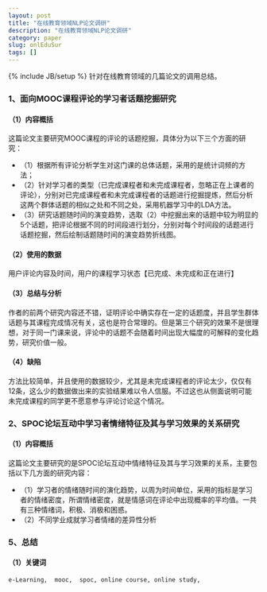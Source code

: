 ```yaml
---
layout: post
title: "在线教育领域NLP论文调研"
description: "在线教育领域NLP论文调研"
category: paper
slug: onlEduSur
tags: []
---
```

{% include JB/setup %}
针对在线教育领域的几篇论文的调用总结。

### 1、面向MOOC课程评论的学习者话题挖掘研究
#### （1）内容概括
这篇论文主要研究MOOC课程的评论的话题挖掘，具体分为以下三个方面的研究：
- （1）根据所有评论分析学生对这门课的总体话题，采用的是统计词频的方法；
- （2）针对学习者的类型（已完成课程者和未完成课程者，忽略正在上课者的评论），分别对已完成课程者和未完成课程者的话题进行挖掘提炼，然后分析这两个群体话题的相似之处和不同之处，采用机器学习中的LDA方法。
- （3）研究话题随时间的演变趋势，选取（2）中挖掘出来的话题中较为明显的5个话题，把评论根据不同的时间段进行划分，分别对每个时间段的话题进行话题挖掘，然后绘制话题随时间的演变趋势折线图。

#### （2）使用的数据
用户评论内容及时间，用户的课程学习状态【已完成、未完成和正在进行】

#### （3）总结与分析
作者的前两个研究内容还不错，证明评论中确实存在一定的话题度，并且学生群体话题与其课程完成情况有关，这也是符合常理的。但是第三个研究的效果不是很理想，对于同一门课来说，评论中的话题不会随着时间出现大幅度的可解释的变化趋势，研究价值一般。
#### （4）缺陷
方法比较简单，并且使用的数据较少，尤其是未完成课程者的评论太少，仅仅有12条，这么少的数据做出来的实验结果难以令人信服。不过这也从侧面说明可能未完成课程的同学更不愿意参与评论讨论这个情况。

### 2、SPOC论坛互动中学习者情绪特征及其与学习效果的关系研究
#### （1）内容概括
这篇论文主要研究的是SPOC论坛互动中情绪特征及其与学习效果的关系，主要包括以下几方面的研究内容：
- （1）学习者的情绪随时间的演化趋势，以周为时间单位，采用的指标是学习者的情绪密度，所谓情绪密度，就是情感词在评论中出现概率的平均值。一共有三种情绪词，积极、消极和困惑。
- （2）不同学业成就学习者情绪的差异性分析


### 5、总结
#### （1）关键词
```
e-Learning,  mooc,  spoc, online course, online study,
```

